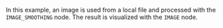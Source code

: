 <!--- Add SEO here --->

In this example, an image is used from a local file and processed with the `IMAGE_SMOOTHING` node. The result is visualized with the `IMAGE` node.